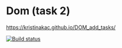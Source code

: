 # Dom (task 2)

https://kristinakac.github.io/DOM_add_tasks/

[![Build status](https://ci.appveyor.com/api/projects/status/xauaihb2subk38om?svg=true)](https://ci.appveyor.com/project/KristinaKac/dom-add-tasks)